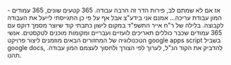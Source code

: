 אז אם לא שמתם לב, פירות הדר זה הרבה עבודה. 365 קטעים שונים, 365 עמודים - המון עבודת עריכה…
אמנם אני בידע"צ אבל אף על פי כן התגייסתי לייעל את העבודה לקבוצה.
בלילה של ר"ח אייר התשפ"ד במקום לישון כתבתי קוד שיוצר מסמך דוקס עם 365 עמודים שכבר כוללים תאריכים לועזיים ועבריים ומקומות מוכנים לטקסטים.
אנשי הטכנולוגיה של המחזורים הבאים מוזמנים ליצור פרויקט google apps script בשביל google docs, להדביק את הקוד הנ"ל, לערוך לפי הצורך ולחסוך לעצמם המון עבודה. תהנו.
